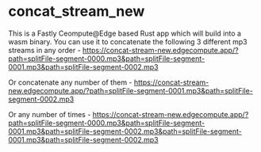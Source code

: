 # concat_stream_new
This is a Fastly Ceompute@Edge based Rust app which will build into a wasm binary. You can use it to concatenate the following 3 different mp3 streams in any order - https://concat-stream-new.edgecompute.app/?path=splitFile-segment-0000.mp3&path=splitFile-segment-0001.mp3&path=splitFile-segment-0002.mp3

Or concatenate any number of them - https://concat-stream-new.edgecompute.app/?path=splitFile-segment-0001.mp3&path=splitFile-segment-0002.mp3

Or any number of times - https://concat-stream-new.edgecompute.app/?path=splitFile-segment-0000.mp3&path=splitFile-segment-0001.mp3&path=splitFile-segment-0002.mp3&path=splitFile-segment-0001.mp3&path=splitFile-segment-0002.mp3

